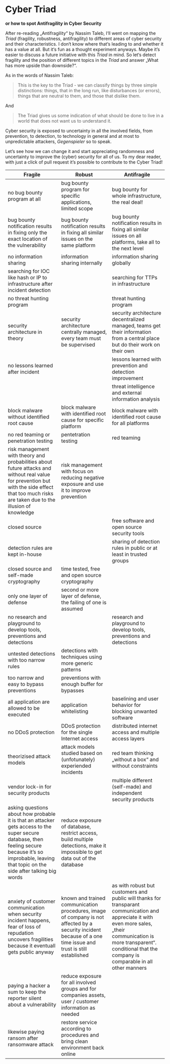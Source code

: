 # Cyber Triad

**or how to spot Antifragility in Cyber Security**

After re-reading „Antifragility“ by Nassim Taleb, I‘ll went on mapping the
_Triad_ (fragility, robustness, antifragility) to different areas of cyber
security and their characteristics. I don‘t know where that‘s leading to and
whether it has a value at all. But it‘s fun as a thought experiment anyways.
Maybe it’s easier to discuss a future initiative with this _Triad_ in mind. So
let‘s detect fragility and the position of different topics in the _Triad_ and 
answer „What has more upside than downside?“.

As in the words of Nassim Taleb:

> This is the key to the Triad - we can classify things by three simple
> distinctions: things, that in the long run, like disturbances (or errors),
> things that are neutral to them, and those that dislike them.

And

>The Triad gives us some indication of what should be done to live in a world
>that does not want us to understand it.

Cyber security is exposed to uncertainty in all the involved fields, from
prevention, to detection, to technology in general and at most to
unpredictable attackers, _Gegenspieler_ so to speak.

Let’s see how we can change it and start appreciating randomness and
uncertainty to improve the (cyber) security for all of us. To my dear reader,
with just a click of pull request it’s possible to contribute to the Cyber
Triad!

| Fragile | Robust | Antifragile |
| --------| ------ | ----------- |
| no bug bounty program at all | bug bounty program for specific applications, limited scope | bug bounty for whole infrastructure, the real deal! |
| bug bounty notification results in fixing only the exact location of the vulnerability | bug bounty notification results in fixing all similar issues on the same platform | bug bounty notification results in fixing all similar issues on all platforms, take all to the next level
| no information sharing | information sharing internally | information sharing globally |
| searching for IOC like hash or IP to infrastructure after incident detection | | searching for TTPs in infrastructure | 
| no threat hunting program | | threat hunting program |
| security architecture in theory | security architecture centrally managed, every team must be supervised | security architecture decentralized managed, teams get their information from a central place but do their work on their own |
| no lessons learned after incident | | lessons learned with prevention and detection improvement |
| | | threat intelligence and external information analysis
| block malware without identified root cause | block malware with identified root cause for specific platform | block malware with identified root cause for all platforms |
| no red teaming or penetration testing | pentetration testing | red teaming |
| risk management with theory and probabilities about future attacks and without real value for prevention but with the side effect that too much risks are taken due to the illusion of knowledge | risk management with focus on reducing negative exposure and use it to improve prevention | | 
| closed source  | | free software and open source security tools | 
| detection rules are kept in-house | | sharing of detection rules in public or at least in trusted groups |
| closed source and self-made cryptography | time tested, free and open source cryptography | |
| only one layer of defense | second or more layer of defense, the failing of one is assumed | |
| no research and playground to develop tools, preventions and detections | | research and playground to develop tools, preventions and detections |
| untested detections with too narrow rules | detections with techniques using more generic patterns | |
| too narrow and easy to bypass preventions | preventions with enough buffer for bypasses | |
| all application are allowed to be executed | application whitelisting | baselining and user behavior for blocking unwanted software |
| no DDoS protection | DDoS protection for the single Internet access | distributed internet access and multiple access layers |
| theorizised attack models |  attack models studied based on (unfotunately) experiended incidents | red team thinking „without a box“ and without constraints |
| vendor lock-in for security products | | multiple different (self-made) and independent security products |
| asking questions about how probable it is that an attacker gets access to the super secure database, then feeling secure because it’s so improbable, leaving that topic on the side after talking big words | reduce exposure of database, restrict access, build multiple detections, make it impossible to get data out of the database | |
| anxiety of customer communication when security incident happens, fear of loss of repudation uncovers fragilities because it eventuall gets public anyway | known and trained communication procedures, image of company is not affected by a security incident because of a one time issue and trust is still established | as with robust but customers and public will thanks for transparant communication and appreciate it with even more sales, „their communication is more transparent“. conditional that the company is comparable in all other manners |
| paying a hacker a sum to keep the reporter silent about a vulnerability | reduce exposure for all involved groups and for companies assets, user / customer information as needed | |
| likewise paying ransom after ransomware attack | restore service according to procedures and bring clean environment back online | |
